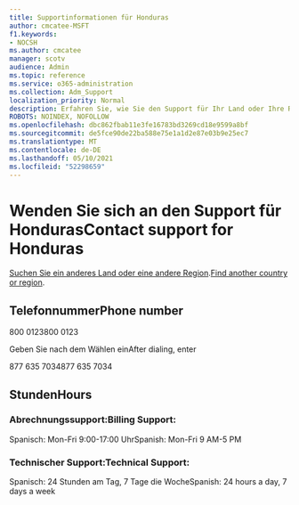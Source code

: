 ```yaml
---
title: Supportinformationen für Honduras
author: cmcatee-MSFT
f1.keywords:
- NOCSH
ms.author: cmcatee
manager: scotv
audience: Admin
ms.topic: reference
ms.service: o365-administration
ms.collection: Adm_Support
localization_priority: Normal
description: Erfahren Sie, wie Sie den Support für Ihr Land oder Ihre Region kontaktieren.
ROBOTS: NOINDEX, NOFOLLOW
ms.openlocfilehash: dbc862fbab11e3fe16783bd3269cd18e9599a8bf
ms.sourcegitcommit: de5fce90de22ba588e75e1a1d2e87e03b9e25ec7
ms.translationtype: MT
ms.contentlocale: de-DE
ms.lasthandoff: 05/10/2021
ms.locfileid: "52298659"
---
```

# <a name="contact-support-for-honduras"></a><span data-ttu-id="10a16-103">Wenden Sie sich an den Support für Honduras</span><span class="sxs-lookup"><span data-stu-id="10a16-103">Contact support for Honduras</span></span>

<span data-ttu-id="10a16-104">[Suchen Sie ein anderes Land oder eine andere Region](../../business-video/get-help-support.md).</span><span class="sxs-lookup"><span data-stu-id="10a16-104">[Find another country or region](../../business-video/get-help-support.md).</span></span>

## <a name="phone-number"></a><span data-ttu-id="10a16-105">Telefonnummer</span><span class="sxs-lookup"><span data-stu-id="10a16-105">Phone number</span></span>
<span data-ttu-id="10a16-106">800 0123</span><span class="sxs-lookup"><span data-stu-id="10a16-106">800 0123</span></span>

<span data-ttu-id="10a16-107">Geben Sie nach dem Wählen ein</span><span class="sxs-lookup"><span data-stu-id="10a16-107">After dialing, enter</span></span>

<span data-ttu-id="10a16-108">877 635 7034</span><span class="sxs-lookup"><span data-stu-id="10a16-108">877 635 7034</span></span>

## <a name="hours"></a><span data-ttu-id="10a16-109">Stunden</span><span class="sxs-lookup"><span data-stu-id="10a16-109">Hours</span></span>
### <a name="billing-support"></a><span data-ttu-id="10a16-110">Abrechnungssupport:</span><span class="sxs-lookup"><span data-stu-id="10a16-110">Billing Support:</span></span>

<span data-ttu-id="10a16-111">Spanisch: Mon-Fri 9:00-17:00 Uhr</span><span class="sxs-lookup"><span data-stu-id="10a16-111">Spanish: Mon-Fri 9 AM-5 PM</span></span>

### <a name="technical-support"></a><span data-ttu-id="10a16-112">Technischer Support:</span><span class="sxs-lookup"><span data-stu-id="10a16-112">Technical Support:</span></span>

<span data-ttu-id="10a16-113">Spanisch: 24 Stunden am Tag, 7 Tage die Woche</span><span class="sxs-lookup"><span data-stu-id="10a16-113">Spanish: 24 hours a day, 7 days a week</span></span>
